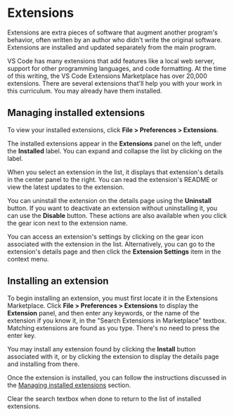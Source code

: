 # Extensions

Extensions are extra pieces of software that augment another program's behavior, often written by an author who didn't write the original software. Extensions are installed and updated separately from the main program.

VS Code has many extensions that add features like a local web server, support for other programming languages, and code formatting. At the time of this writing, the VS Code Extensions Marketplace has over 20,000 extensions. There are several extensions that'll help you with your work in this curriculum. You may already have them installed.

## Managing installed extensions

To view your installed extensions, click **File > Preferences > Extensions**.

The installed extensions appear in the **Extensions** panel on the left, under the **Installed** label. You can expand and collapse the list by clicking on the label.

When you select an extension in the list, it displays that extension's details in the center panel to the right. You can read the extension's README or view the latest updates to the extension.

You can uninstall the extension on the details page using the **Uninstall** button. If you want to deactivate an extension without uninstalling it, you can use the **Disable** button. These actions are also available when you click the gear icon next to the extension name.

You can access an extension's settings by clicking on the gear icon associated with the extension in the list. Alternatively, you can go to the extension's details page and then click the **Extension Settings** item in the context menu.

## Installing an extension

To begin installing an extension, you must first locate it in the Extensions Marketplace. Click **File > Preferences > Extensions** to display the **Extension** panel, and then enter any keywords, or the name of the extension if you know it, in the "Search Extensions in Marketplace" textbox. Matching extensions are found as you type. There's no need to press the enter key.

You may install any extension found by clicking the **Install** button associated with it, or by clicking the extension to display the details page and installing from there.

Once the extension is installed, you can follow the instructions discussed in the [Managing installed extensions](https://lms.techelevator.com/cohorts/199/blocks/5/content_files/vscode/04-extensions.md#managing-installed-extensions) section.

Clear the search textbox when done to return to the list of installed extensions.